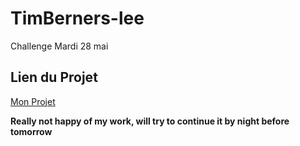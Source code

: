 # TimBerners-lee
Challenge Mardi 28 mai
## Lien du Projet

[Mon Projet](https://killiandmt.github.io/TimBerners-lee.github.io/)

**Really not happy of my work, will try to continue it by night before tomorrow**
